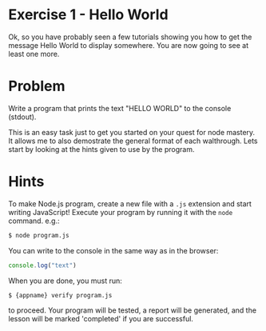# Exercise 1 - Hello World

Ok, so you have probably seen a few tutorials showing you how to get the message Hello World to display somewhere. You are now going to see at least one more.

# Problem

Write a program that prints the text "HELLO WORLD" to the console (stdout).

This is an easy task just to get you started on your quest for node mastery. It allows me to also demostrate the general format of each walthrough. Lets start by looking at the hints given to use by the program.

# Hints

To make Node.js program, create a new file with a `.js` extension and start writing JavaScript! Execute your program by running it with the
`node` command. e.g.:

```sh
$ node program.js
```

You can write to the console in the same way as in the browser:

```js
console.log("text")
```

When you are done, you must run:

```sh
$ {appname} verify program.js
```

to proceed. Your program will be tested, a report will be generated, and the lesson will be marked 'completed' if you are successful.